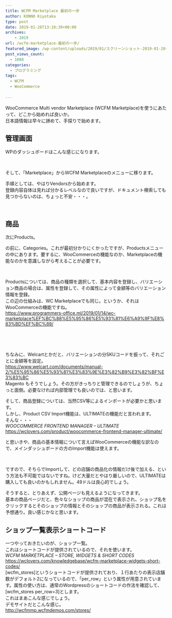 ```yaml
---
title: WCFM Marketplace 最初の一歩
author: KONNO Kiyotaka
type: post
date: 2019-01-26T13:10:39+00:00
archives:
    - 2019
url: /wcfm-marketplace-最初の一歩/
featured_image: /wp-content/uploads/2019/01/スクリーンショット-2019-01-20-22.17.58.jpg
post_views_count:
  - 1088
categories:
  - プログラミング
tags:
  - WCFM
  - WooCommerce

---
```

WooCommerce Multi vendor Marketplace (WCFM Marketplace)を使うにあたって、どこから始めれば良いか。  
日本語情報は早々に諦めて、手探りで始めます。

## 管理画面

WPのダッシュボードはこんな感じになります。<figure class="wp-block-image">

<img src="/uploads/2019/01/スクリーンショット-2019-01-26-16.51.31.jpg?fit=1024%2C825&ssl=1" alt="" class="wp-image-2736" srcset="/uploads/2019/01/スクリーンショット-2019-01-26-16.51.31.jpg?w=1200&ssl=1 1200w, /uploads/2019/01/スクリーンショット-2019-01-26-16.51.31.jpg?resize=300%2C242&ssl=1 300w, /uploads/2019/01/スクリーンショット-2019-01-26-16.51.31.jpg?resize=768%2C619&ssl=1 768w, /uploads/2019/01/スクリーンショット-2019-01-26-16.51.31.jpg?resize=1024%2C825&ssl=1 1024w" sizes="(max-width: 1000px) 100vw, 1000px" /> </figure> 

そして、「Marketplace」からWCFM Marketplaceのメニューに移ります。

手順としては、やはりVendorsから始めます。  
登録内容自体は見れば分かるレベルなので良いですが、ドキュメント検索しても見つからないのは、ちょっと不安・・・。<figure class="wp-block-image">

<img src="/uploads/2019/01/スクリーンショット-2019-01-26-17.02.02.jpg?fit=1024%2C430&ssl=1" alt="" class="wp-image-2737" srcset="/uploads/2019/01/スクリーンショット-2019-01-26-17.02.02.jpg?w=1200&ssl=1 1200w, /uploads/2019/01/スクリーンショット-2019-01-26-17.02.02.jpg?resize=300%2C126&ssl=1 300w, /uploads/2019/01/スクリーンショット-2019-01-26-17.02.02.jpg?resize=768%2C323&ssl=1 768w, /uploads/2019/01/スクリーンショット-2019-01-26-17.02.02.jpg?resize=1024%2C430&ssl=1 1024w" sizes="(max-width: 1000px) 100vw, 1000px" /> </figure> 

## 商品

次にProducts。

の前に、Categories。これが最初分かりにくかったですが、Productsメニューの中にあります。要するに、WooCommerceの機能なのか、Marketplaceの機能なのかを意識しながら考えることが必要です。<figure class="wp-block-image">

<img src="/uploads/2019/01/スクリーンショット-2019-01-26-18.03.03.jpg?ssl=1" alt="" class="wp-image-2738" srcset="/uploads/2019/01/スクリーンショット-2019-01-26-18.03.03.jpg?w=600&ssl=1 600w, /uploads/2019/01/スクリーンショット-2019-01-26-18.03.03.jpg?resize=300%2C255&ssl=1 300w" sizes="(max-width: 600px) 100vw, 600px" data-recalc-dims="1" /> </figure> 

Productsについては、商品の種類を選択して、基本内容を登録し、バリエーション商品の場合は、属性を登録して、その属性によって金額等のバリエーション情報を登録。  
この辺の仕組みは、WC Marketplaceでも同じ。というか、それはWooCommerceの機能ですね。  
<a rel="noreferrer noopener" target="_blank" href="https://www.programmers-office.ml/2019/01/14/wc-marketplace%EF%BC%88%E5%95%86%E5%93%81%E6%A9%9F%E8%83%BD%EF%BC%89/">https://www.programmers-office.ml/2019/01/14/wc-marketplace%EF%BC%88%E5%95%86%E5%93%81%E6%A9%9F%E8%83%BD%EF%BC%89/</a><figure class="wp-block-image">

<img src="/uploads/2019/01/スクリーンショット-2019-01-26-17.26.55.jpg?fit=1024%2C322&ssl=1" alt="" class="wp-image-2739" srcset="/uploads/2019/01/スクリーンショット-2019-01-26-17.26.55.jpg?w=1200&ssl=1 1200w, /uploads/2019/01/スクリーンショット-2019-01-26-17.26.55.jpg?resize=300%2C94&ssl=1 300w, /uploads/2019/01/スクリーンショット-2019-01-26-17.26.55.jpg?resize=768%2C241&ssl=1 768w, /uploads/2019/01/スクリーンショット-2019-01-26-17.26.55.jpg?resize=1024%2C322&ssl=1 1024w" sizes="(max-width: 1000px) 100vw, 1000px" /> </figure> <figure class="wp-block-image"><img src="/uploads/2019/01/スクリーンショット-2019-01-26-17.27.24.jpg?ssl=1" alt="" class="wp-image-2740" srcset="/uploads/2019/01/スクリーンショット-2019-01-26-17.27.24.jpg?w=800&ssl=1 800w, /uploads/2019/01/スクリーンショット-2019-01-26-17.27.24.jpg?resize=300%2C147&ssl=1 300w, /uploads/2019/01/スクリーンショット-2019-01-26-17.27.24.jpg?resize=768%2C375&ssl=1 768w" sizes="(max-width: 800px) 100vw, 800px" data-recalc-dims="1" /></figure> 

ちなみに、Welcartとかだと、バリエーションの分SKUコードを振って、それごとに金額等を設定。  
<a rel="noreferrer noopener" target="_blank" href="https://www.welcart.com/documents/manual-2/%E5%95%86%E5%93%81%E3%83%9E%E3%82%B9%E3%82%BF%E3%83%BC">https://www.welcart.com/documents/manual-2/%E5%95%86%E5%93%81%E3%83%9E%E3%82%B9%E3%82%BF%E3%83%BC</a>  
Magento もそうでしょう。その方がきっちりと管理できるのでしょうが、ちょっと面倒。必要なければ内部管理でも良いのでは、と思います。

そして、商品登録については、当然CSV等によるインポートが必要かと思います。  
しかし、Product CSV Import機能は、ULTIMATEの機能だと言われます。  
そんな・・・  
_WOOCOMMERCE FRONTEND MANAGER – ULTIMATE_  
<a rel="noreferrer noopener" target="_blank" href="https://wclovers.com/product/woocommerce-frontend-manager-ultimate/">https://wclovers.com/product/woocommerce-frontend-manager-ultimate/</a>

と思いきや、商品の基本情報について言えばWooCommerceの機能な訳なので、メインダッシュボードの方のImport機能は使えます。<figure class="wp-block-image">

<img src="/uploads/2019/01/スクリーンショット-2019-01-26-17.50.27.jpg?ssl=1" alt="" class="wp-image-2741" srcset="/uploads/2019/01/スクリーンショット-2019-01-26-17.50.27.jpg?w=600&ssl=1 600w, /uploads/2019/01/スクリーンショット-2019-01-26-17.50.27.jpg?resize=300%2C225&ssl=1 300w" sizes="(max-width: 600px) 100vw, 600px" data-recalc-dims="1" /> </figure> 

ですので、そちらでImportして、どの店舗の商品化の情報だけ後で加える、という方法も不可能ではないですね。けど大量だとやはり厳しいので、ULTIMATEは購入しても良いのかもしれません。49ドルは良心的でしょう。

そうすると、とりあえず、公開ページも見えるようになってきます。  
基本の商品ページだと、色々なショップの商品が混在で表示され、ショップ名をクリックするとそのショップの情報とそのショップの商品が表示される。これは予想通り。良い感じかなと思います。

## ショップ一覧表示ショートコード

一つやっておきたいのが、ショップ一覧。  
これはショートコードが提供されているので、それを使います。  
_WCFM MARKETPLACE – STORE, WIDGETS & SHORT CODES_  
<a rel="noreferrer noopener" target="_blank" href="https://wclovers.com/knowledgebase/wcfm-marketplace-widgets-short-codes/">https://wclovers.com/knowledgebase/wcfm-marketplace-widgets-short-codes/</a>  
[wcfm\_stores]というショートコードが提供されており、１行あたりの表示店舗数がデフォルト2になっているので、「per\_row」という属性が用意されています。属性の使い方は、通常のWordpressのショートコードの作法を確認して、[wcfm\_stores per\_row=3]とします。  
これはまあこんな感じでしょう。  
デモサイトだとこんな感じ。  
<a rel="noreferrer noopener" target="_blank" href="http://wcfmmp.wcfmdemos.com/stores/">http://wcfmmp.wcfmdemos.com/stores/</a>